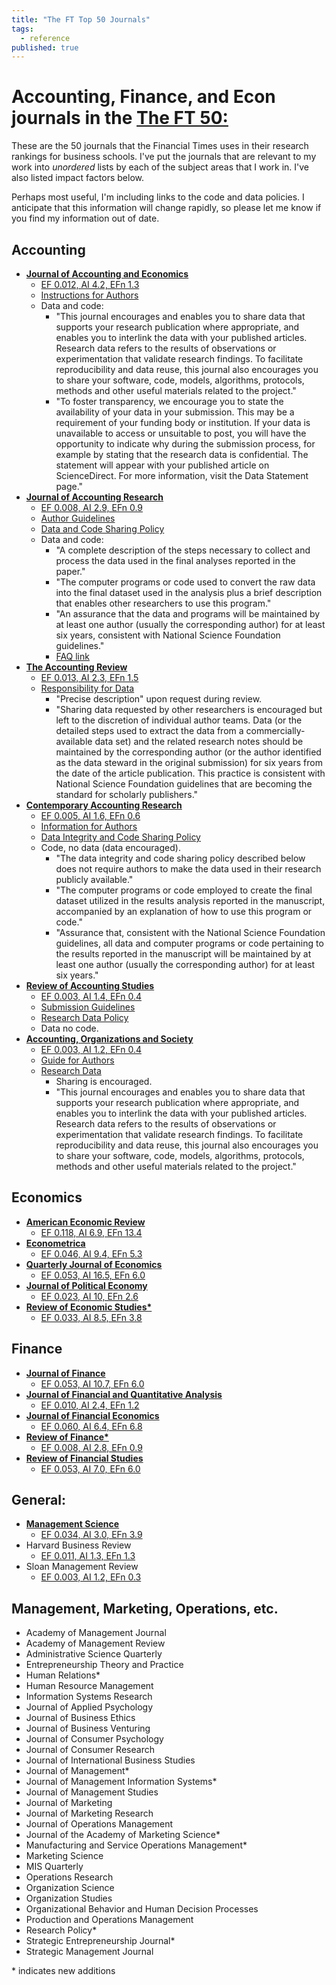 ```yaml
---
title: "The FT Top 50 Journals"
tags:
  - reference
published: true
---
```


# Accounting, Finance, and Econ journals in the [The FT 50:](https://www.ft.com/content/3405a512-5cbb-11e1-8f1f-00144feabdc0#axzz4J5U4V1EX)

These are the 50 journals that the Financial Times uses in their research rankings for business schools. I've put the journals that are relevant to my work into _unordered_
lists by each of the subject areas that I work in. I've also listed impact factors below. 

Perhaps most useful, I'm including links to the code and data policies. I anticipate that this information will change rapidly, so please let me know if you find my information out of date.

## Accounting
- [__Journal of Accounting and Economics__](https://www.journals.elsevier.com/journal-of-accounting-and-economics)
	- [EF 0.012, AI 4.2, EFn 1.3](http://eigenfactor.org/projects/journalRank/rankings.php?bsearch=JOURNAL+OF+ACCOUNTING+%26+ECONOMICS&searchby=journal&orderby=eigenfactor)
	- [Instructions for Authors](https://www.elsevier.com/journals/journal-of-accounting-and-economics/0165-4101/guide-for-authors)
	- Data and code:
		- "This journal encourages and enables you to share data that supports your research publication where appropriate, and enables you to interlink the data with your published articles. Research data refers to the results of observations or experimentation that validate research findings. To facilitate reproducibility and data reuse, this journal also encourages you to share your software, code, models, algorithms, protocols, methods and other useful materials related to the project."
		- "To foster transparency, we encourage you to state the availability of your data in your submission. This may be a requirement of your funding body or institution. If your data is unavailable to access or unsuitable to post, you will have the opportunity to indicate why during the submission process, for example by stating that the research data is confidential. The statement will appear with your published article on ScienceDirect. For more information, visit the Data Statement page."
- [__Journal of Accounting Research__](https://onlinelibrary.wiley.com/journal/1475679x)
	- [EF 0.008, AI 2.9, EFn 0.9](http://eigenfactor.org/projects/journalRank/rankings.php?bsearch=JOURNAL+OF+ACCOUNTING+RESEARCH&searchby=journal&orderby=eigenfactor)
	- [Author Guidelines](https://onlinelibrary.wiley.com/page/journal/1475679x/homepage/forauthors.html)
	- [Data and Code Sharing Policy](https://onlinelibrary.wiley.com/page/journal/1475679x/homepage/forauthors.html)
	- Data and code:
		- "A complete description of the steps necessary to collect and process the data used in the final analyses reported in the paper."
		- "The computer programs or code used to convert the raw data into the final dataset used in the analysis plus a brief description that enables other researchers to use this program."
		- "An assurance that the data and programs will be maintained by at least one author (usually the corresponding author) for at least six years, consistent with National Science Foundation guidelines." 
		- [FAQ link](https://www.chicagobooth.edu/~/media/43D69EFDF96D4420B45016FC74133E2E.pdf)
- [__The Accounting Review__](https://aaahq.org/Research/Journals/The-Accounting-Review)
	- [EF 0.013, AI 2.3, EFn 1.5](http://eigenfactor.org/projects/journalRank/rankings.php?bsearch=ACCOUNTING+REVIEW&searchby=journal&orderby=eigenfactor)
	- [Responsibility for Data](http://aaahq.org/Portals/0/documents/about/Policies&ProceduresManual/AAA%20Publications%20Ethics%20Policy%20-%20Data%20Integrity.pdf)
		- "Precise description" upon request during review.
		- "Sharing data requested by other researchers is encouraged but left to the discretion of individual author teams.
Data (or the detailed steps used to extract the data from a commercially-available data set) and the related research notes should be maintained by the corresponding author (or the author identified as the data steward in the original submission) for six years from the date of the article publication. This practice is consistent with National Science Foundation guidelines that are becoming the standard for scholarly publishers."
- [__Contemporary Accounting Research__](https://onlinelibrary.wiley.com/journal/19113846)
	- [EF 0.005, AI 1.6, EFn 0.6](http://eigenfactor.org/projects/journalRank/rankings.php?bsearch=CONTEMPORARY+ACCOUNTING+RESEARCH&searchby=journal&orderby=eigenfactor)
	- [Information for Authors](https://www.caaa.ca/journals-and-research/contemporary-accounting-research-car/#)
	- [Data Integrity and Code Sharing Policy](https://www.caaa.ca/media/254726/car_data_code_policy_final-20200326.pdf)
	- Code, no data (data encouraged).
		- "The data integrity and code sharing policy described below does not require authors to make the data used in their research publicly available."
		- "The computer programs or code employed to create the final dataset utilized in the results analysis reported in the manuscript, accompanied by an explanation of how to use this program or code."
		- "Assurance that, consistent with the National Science Foundation guidelines, all data and computer programs or code pertaining to the results reported in the manuscript will be maintained by at least one author (usually the corresponding author) for at least six years."
- [__Review of Accounting Studies__](https://www.springer.com/journal/11142)
	- [EF 0.003, AI 1.4, EFn 0.4](http://eigenfactor.org/projects/journalRank/rankings.php?bsearch=REVIEW+OF+ACCOUNTING+STUDIES&searchby=journal&orderby=eigenfactor)  
	- [Submission Guidelines](https://www.springer.com/journal/11142/submission-guidelines)  
	- [Research Data Policy](https://www.springer.com/journal/11142/submission-guidelines#Instructions%20for%20Authors_Research%20Data%20Policy)
	- Data no code.
- [__Accounting, Organizations and Society__](https://www.journals.elsevier.com/accounting-organizations-and-society)
	- [EF 0.003, AI 1.2, EFn 0.4](http://eigenfactor.org/projects/journalRank/rankings.php?bsearch=ACCOUNTING+ORGANIZATIONS+AND+SOCIETY&searchby=journal&orderby=eigenfactor)
	- [Guide for Authors](https://www.elsevier.com/journals/accounting-organizations-and-society/0361-3682/guide-for-authors)
	- [Research Data](https://www.elsevier.com/journals/accounting-organizations-and-society/0361-3682/guide-for-authors#txt87500)
		- Sharing is encouraged.
		- "This journal encourages and enables you to share data that supports your research publication where appropriate, and enables you to interlink the data with your published articles. Research data refers to the results of observations or experimentation that validate research findings. To facilitate reproducibility and data reuse, this journal also encourages you to share your software, code, models, algorithms, protocols, methods and other useful materials related to the project."

## Economics
- [__American Economic Review__](https://www.aeaweb.org/journals/aer)
	- [EF 0.118, AI 6.9, EFn 13.4](http://eigenfactor.org/projects/journalRank/rankings.php?bsearch=AMERICAN+ECONOMIC+REVIEW&searchby=journal&orderby=eigenfactor)
- [__Econometrica__](https://www.econometricsociety.org/publications/econometrica/browse)
	- [EF 0.046, AI 9.4, EFn 5.3](http://eigenfactor.org/projects/journalRank/rankings.php?bsearch=ECONOMETRICA&searchby=journal&orderby=eigenfactor)
- [__Quarterly Journal of Economics__](https://academic.oup.com/qje)
	- [EF 0.053, AI 16.5, EFn 6.0](http://eigenfactor.org/projects/journalRank/rankings.php?bsearch=QUARTERLY+JOURNAL+OF+ECONOMICS&searchby=journal&orderby=eigenfactor)
- [__Journal of Political Economy__](https://www.journals.uchicago.edu/toc/jpe/current)
	- [EF 0.023, AI 10, EFn 2.6](http://eigenfactor.org/projects/journalRank/rankings.php?bsearch=JOURNAL+OF+POLITICAL+ECONOMY&searchby=journal&orderby=eigenfactor)
- [__Review of Economic Studies*__](https://www.restud.com)
	- [EF 0.033, AI 8.5, EFn 3.8](http://eigenfactor.org/projects/journalRank/rankings.php?bsearch=REVIEW+OF+ECONOMIC+STUDIES&searchby=journal&orderby=eigenfactor)

## Finance
- [__Journal of Finance__](https://onlinelibrary.wiley.com/journal/15406261)
	- [EF 0.053, AI 10.7, EFn 6.0](http://eigenfactor.org/projects/journalRank/rankings.php?bsearch=JOURNAL+OF+FINANCE&searchby=journal&orderby=eigenfactor)
- [__Journal of Financial and Quantitative Analysis__](https://jfqa.org)
	- [EF 0.010, AI 2.4, EFn 1.2](http://eigenfactor.org/projects/journalRank/rankings.php?bsearch=JOURNAL+OF+FINANCIAL+AND+QUANTITATIVE+ANALYSIS&searchby=journal&orderby=eigenfactor)
- [__Journal of Financial Economics__](https://www.journals.elsevier.com/journal-of-financial-economics)
	- [EF 0.060, AI 6.4, EFn 6.8](http://eigenfactor.org/projects/journalRank/rankings.php?bsearch=JOURNAL+OF+FINANCIAL+AND+QUANTITATIVE+ANALYSIS&searchby=journal&orderby=eigenfactor)
- [__Review of Finance*__](https://academic.oup.com/rof)
	- [EF 0.008, AI 2.8, EFn 0.9](http://eigenfactor.org/projects/journalRank/rankings.php?bsearch=Review+of+Finance&searchby=journal&orderby=eigenfactor)
- [__Review of Financial Studies__](https://academic.oup.com/rfs)
	- [EF 0.053, AI 7.0, EFn 6.0](http://eigenfactor.org/projects/journalRank/rankings.php?bsearch=REVIEW+OF+FINANCIAL+STUDIES&searchby=journal&orderby=eigenfactor)

## General:
- [__Management Science__](https://pubsonline.informs.org/journal/mnsc)
	- [EF 0.034, AI 3.0, EFn 3.9](http://eigenfactor.org/projects/journalRank/rankings.php?bsearch=MANAGEMENT+SCIENCE&searchby=journal&orderby=eigenfactor)
- Harvard Business Review
	- [EF 0.011, AI 1.3, EFn 1.3](http://eigenfactor.org/projects/journalRank/rankings.php?bsearch=HARVARD+BUSINESS+REVIEW&searchby=journal&orderby=eigenfactor)
- Sloan Management Review
	- [EF 0.003, AI 1.2, EFn 0.3](http://eigenfactor.org/projects/journalRank/rankings.php?bsearch=MIT+SLOAN+MANAGEMENT+REVIEW&searchby=journal&orderby=eigenfactor)


## Management, Marketing, Operations, etc.
- Academy of Management Journal
- Academy of Management Review
- Administrative Science Quarterly
- Entrepreneurship Theory and Practice
- Human Relations*
- Human Resource Management
- Information Systems Research
- Journal of Applied Psychology
- Journal of Business Ethics
- Journal of Business Venturing
- Journal of Consumer Psychology
- Journal of Consumer Research
- Journal of International Business Studies
- Journal of Management*
- Journal of Management Information Systems*
- Journal of Management Studies
- Journal of Marketing
- Journal of Marketing Research
- Journal of Operations Management
- Journal of the Academy of Marketing Science*
- Manufacturing and Service Operations Management*
- Marketing Science
- MIS Quarterly
- Operations Research
- Organization Science
- Organization Studies
- Organizational Behavior and Human Decision Processes
- Production and Operations Management
- Research Policy*
- Strategic Entrepreneurship Journal*
- Strategic Management Journal

\* indicates new additions
